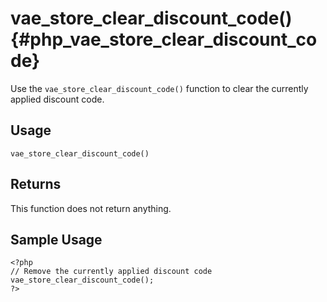 # vae\_store\_clear\_discount\_code() {#php_vae_store_clear_discount_code}

Use the `vae_store_clear_discount_code()` function to clear the
currently applied discount code.

## Usage

`vae_store_clear_discount_code()`

## Returns

This function does not return anything.

## Sample Usage

    <?php
    // Remove the currently applied discount code
    vae_store_clear_discount_code();
    ?>
